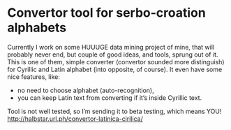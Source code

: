 # Convertor tool for serbo-croation alphabets
Currently I work on some HUUUGE data mining project of mine, that will probably never end, but couple of good ideas, and tools, sprung out of it.
This is one of them, simple converter (convertor sounded more distinguish) for Cyrillic and Latin alphabet (into opposite, of course). It even have some nice features, like:

* no need to choose alphabet (auto-recognition),
* you can keep Latin text from converting if it’s inside Cyrillic text.

Tool is not well tested, so I’m sending it to beta testing, which means YOU!
http://halbstar.url.ph/convertor-latinica-cirilica/
